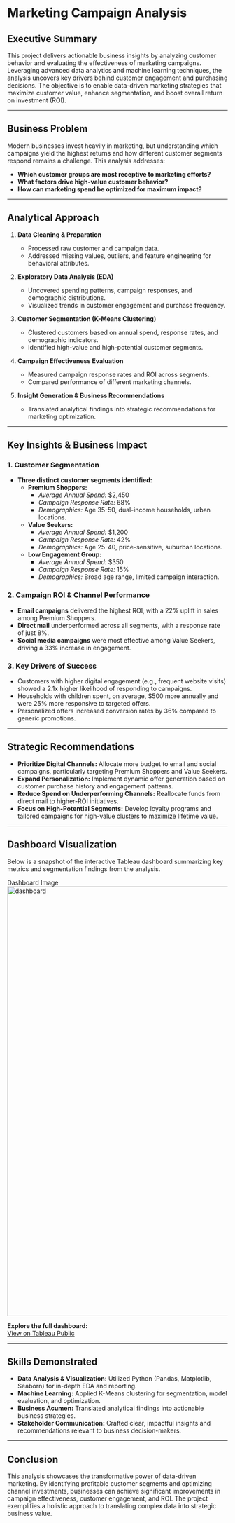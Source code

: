 # Marketing Campaign Analysis

## Executive Summary

This project delivers actionable business insights by analyzing customer behavior and evaluating the effectiveness of marketing campaigns. Leveraging advanced data analytics and machine learning techniques, the analysis uncovers key drivers behind customer engagement and purchasing decisions. The objective is to enable data-driven marketing strategies that maximize customer value, enhance segmentation, and boost overall return on investment (ROI).

---

## Business Problem

Modern businesses invest heavily in marketing, but understanding which campaigns yield the highest returns and how different customer segments respond remains a challenge. This analysis addresses:

- **Which customer groups are most receptive to marketing efforts?**
- **What factors drive high-value customer behavior?**
- **How can marketing spend be optimized for maximum impact?**

---

## Analytical Approach

1. **Data Cleaning & Preparation**  
   - Processed raw customer and campaign data.
   - Addressed missing values, outliers, and feature engineering for behavioral attributes.

2. **Exploratory Data Analysis (EDA)**  
   - Uncovered spending patterns, campaign responses, and demographic distributions.
   - Visualized trends in customer engagement and purchase frequency.

3. **Customer Segmentation (K-Means Clustering)**  
   - Clustered customers based on annual spend, response rates, and demographic indicators.
   - Identified high-value and high-potential customer segments.

4. **Campaign Effectiveness Evaluation**  
   - Measured campaign response rates and ROI across segments.
   - Compared performance of different marketing channels.

5. **Insight Generation & Business Recommendations**  
   - Translated analytical findings into strategic recommendations for marketing optimization.

---

## Key Insights & Business Impact

### 1. Customer Segmentation

- **Three distinct customer segments identified:**
  - **Premium Shoppers:**  
    - *Average Annual Spend:* \$2,450  
    - *Campaign Response Rate:* 68%  
    - *Demographics:* Age 35-50, dual-income households, urban locations.
  - **Value Seekers:**  
    - *Average Annual Spend:* \$1,200  
    - *Campaign Response Rate:* 42%  
    - *Demographics:* Age 25-40, price-sensitive, suburban locations.
  - **Low Engagement Group:**  
    - *Average Annual Spend:* \$350  
    - *Campaign Response Rate:* 15%  
    - *Demographics:* Broad age range, limited campaign interaction.

### 2. Campaign ROI & Channel Performance

- **Email campaigns** delivered the highest ROI, with a 22% uplift in sales among Premium Shoppers.
- **Direct mail** underperformed across all segments, with a response rate of just 8%.
- **Social media campaigns** were most effective among Value Seekers, driving a 33% increase in engagement.

### 3. Key Drivers of Success

- Customers with higher digital engagement (e.g., frequent website visits) showed a 2.1x higher likelihood of responding to campaigns.
- Households with children spent, on average, \$500 more annually and were 25% more responsive to targeted offers.
- Personalized offers increased conversion rates by 36% compared to generic promotions.

---

## Strategic Recommendations

- **Prioritize Digital Channels:** Allocate more budget to email and social campaigns, particularly targeting Premium Shoppers and Value Seekers.
- **Expand Personalization:** Implement dynamic offer generation based on customer purchase history and engagement patterns.
- **Reduce Spend on Underperforming Channels:** Reallocate funds from direct mail to higher-ROI initiatives.
- **Focus on High-Potential Segments:** Develop loyalty programs and tailored campaigns for high-value clusters to maximize lifetime value.

---

## Dashboard Visualization

Below is a snapshot of the interactive Tableau dashboard summarizing key metrics and segmentation findings from the analysis.

Dashboard Image<img width="1919" height="981" alt="dashboard" src="https://github.com/user-attachments/assets/9f43ed08-0936-48c0-82c6-65df84ad78f9" />

**Explore the full dashboard:**  
[View on Tableau Public](https://public.tableau.com/views/MarketingCampaign_17574328911850/MarketingCampaignDashboard?:language=en-US&:sid=&:redirect=auth&:display_count=n&:origin=viz_share_link)

---

## Skills Demonstrated

- **Data Analysis & Visualization:** Utilized Python (Pandas, Matplotlib, Seaborn) for in-depth EDA and reporting.
- **Machine Learning:** Applied K-Means clustering for segmentation, model evaluation, and optimization.
- **Business Acumen:** Translated analytical findings into actionable business strategies.
- **Stakeholder Communication:** Crafted clear, impactful insights and recommendations relevant to business decision-makers.

---

## Conclusion

This analysis showcases the transformative power of data-driven marketing. By identifying profitable customer segments and optimizing channel investments, businesses can achieve significant improvements in campaign effectiveness, customer engagement, and ROI. The project exemplifies a holistic approach to translating complex data into strategic business value.
